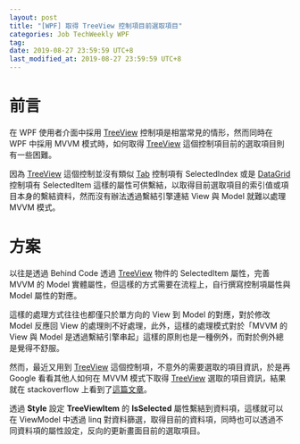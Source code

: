 ```yaml
---
layout: post
title: "[WPF] 取得 TreeView 控制項目前選取項目"
categories: Job TechWeekly WPF
tag: 
date: 2019-08-27 23:59:59 UTC+8 
last_modified_at: 2019-08-27 23:59:59 UTC+8 
---
```

# 前言
在 WPF 使用者介面中採用 [TreeView][TreeViewInMSDN] 控制項是相當常見的情形，然而同時在 WPF 中採用 MVVM 模式時，如何取得 [TreeView][TreeViewInMSDN] 這個控制項目前的選取項目則有一些困難。

因為 [TreeView][TreeViewInMSDN] 這個控制並沒有類似 [Tab][TabInMSDN] 控制項有 SelectedIndex 或是 [DataGrid][DataGridInMSDN] 控制項有 SelectedItem 這樣的屬性可供繫結，以取得目前選取項目的索引值或項目本身的繫結資料，然而沒有辦法透過繫結引擎連結 View 與 Model 就難以處理 MVVM 模式。

# 方案
以往是透過 Behind Code 透過 [TreeView][TreeViewInMSDN] 物件的 SelectedItem 屬性，完善 MVVM 的 Model 實體屬性，但這樣的方式需要在流程上，自行撰寫控制項屬性與 Model 屬性的對應。

這樣的處理方式往往也都僅只於單方向的 View 到 Model 的對應，對於修改 Model 反應回 View 的處理則不好處理，此外，這樣的處理模式對於「MVVM 的 View 與 Model 是透過繫結引擎串起」這樣的原則也是一種例外，而對於例外總是覺得不舒服。

然而，最近又用到 [TreeView][TreeViewInMSDN] 這個控制項，不意外的需要選取的項目資訊，於是再 Google 看看其他人如何在 MVVM 模式下取得 [TreeView][TreeViewInMSDN] 選取的項目資訊，結果就在 stackoverflow 上看到了[這篇文章][TreeView]。

透過 **Style** 設定 **TreeViewItem** 的 **IsSelected** 屬性繫結到資料項，這樣就可以在 ViewModel 中透過 linq 對資料篩選，取得目前的資料項，同時也可以透過不同資料項的屬性設定，反向的更新畫面目前的選取項目。

[DataGridInMSDN]:https://docs.microsoft.com/en-us/dotnet/api/system.windows.controls.datagrid?view=netframework-4.8 "DataGrid"

[TreeViewInMSDN]:https://docs.microsoft.com/en-us/dotnet/api/system.windows.controls.treeview?view=netframework-4.8 "TreeView"

[TabInMSDN]:https://docs.microsoft.com/en-us/dotnet/api/system.windows.controls.tabcontrol?view=netframework-4.8 "Tab"

[TreeView]:https://stackoverflow.com/questions/7153813/wpf-mvvm-treeview-selecteditem "WPF MVVM TreeView SelectedItem"